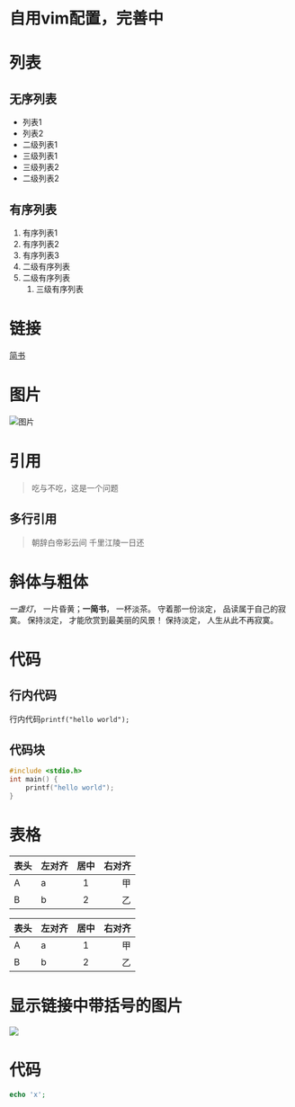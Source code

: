 # 自用vim配置，完善中

# 列表
## 无序列表
- 列表1
- 列表2
 - 二级列表1
  - 三级列表1
  - 三级列表2
 - 二级列表2

## 有序列表
1. 有序列表1
2. 有序列表2
3. 有序列表3
 1. 二级有序列表
  2. 二级有序列表
      1. 三级有序列表

# 链接
[简书](http://www.jianshu.com)

# 图片
![图片](http://upload-images.jianshu.io/upload_images/259-0ad0d0bfc1c608b6.jpg?imageMogr2/auto-orient/strip%7CimageView2/2/w/1240)

# 引用
> 吃与不吃，这是一个问题

## 多行引用
> 朝辞白帝彩云间
> 千里江陵一日还

# 斜体与粗体
*一盏灯*， 一片昏黄；**一简书**， 一杯淡茶。 守着那一份淡定， 品读属于自己的寂寞。 保持淡定， 才能欣赏到最美丽的风景！ 保持淡定， 人生从此不再寂寞。  

# 代码
## 行内代码
行内代码`printf("hello world");`

## 代码块
```c
#include <stdio.h>
int main() {
    printf("hello world");
}
```

# 表格
| 表头|左对齐|居中|右对齐|
|-------|-----|:---:|---:|
|A      |a    |1   |甲  |
|B      |b    |2   |乙  |

表头|左对齐|居中|右对齐
-------|-----|:---:|---:
A      |a    |1   |甲  
B      |b    |2   |乙  

# 显示链接中带括号的图片
![][1]

[1]:http://latex.codecogs.com/gif.latex?\prod%20\(n_{i}\)+1

# 代码
```php
echo 'x';
```
